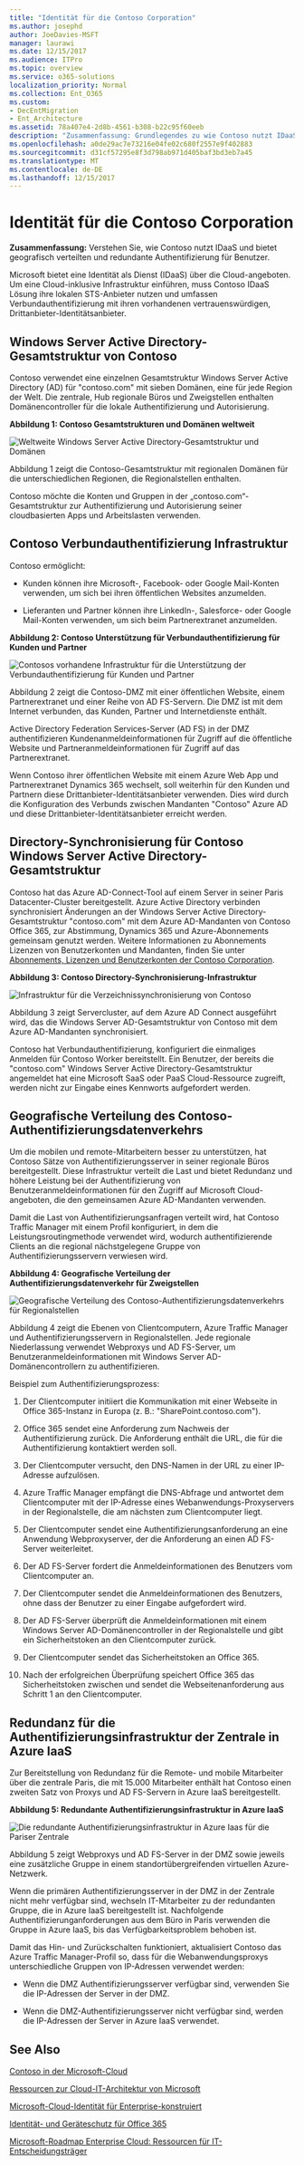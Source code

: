 ```yaml
---
title: "Identität für die Contoso Corporation"
ms.author: josephd
author: JoeDavies-MSFT
manager: laurawi
ms.date: 12/15/2017
ms.audience: ITPro
ms.topic: overview
ms.service: o365-solutions
localization_priority: Normal
ms.collection: Ent_O365
ms.custom:
- DecEntMigration
- Ent_Architecture
ms.assetid: 78a407e4-2d8b-4561-b308-b22c95f60eeb
description: "Zusammenfassung: Grundlegendes zu wie Contoso nutzt IDaaS und bietet geografisch verteilten und redundante Authentifizierung für Benutzer."
ms.openlocfilehash: a0de29ac7e73216e04fe02c680f2557e9f402883
ms.sourcegitcommit: d31cf57295e8f3d798ab971d405baf3bd3eb7a45
ms.translationtype: MT
ms.contentlocale: de-DE
ms.lasthandoff: 12/15/2017
---
```

# <a name="identity-for-the-contoso-corporation"></a>Identität für die Contoso Corporation

 **Zusammenfassung:** Verstehen Sie, wie Contoso nutzt IDaaS und bietet geografisch verteilten und redundante Authentifizierung für Benutzer.
  
Microsoft bietet eine Identität als Dienst (IDaaS) über die Cloud-angeboten. Um eine Cloud-inklusive Infrastruktur einführen, muss Contoso IDaaS Lösung ihre lokalen STS-Anbieter nutzen und umfassen Verbundauthentifizierung mit ihren vorhandenen vertrauenswürdigen, Drittanbieter-Identitätsanbieter.
  
## <a name="contosos-windows-server-ad-forest"></a>Windows Server Active Directory-Gesamtstruktur von Contoso

Contoso verwendet eine einzelnen Gesamtstruktur Windows Server Active Directory (AD) für "contoso.com" mit sieben Domänen, eine für jede Region der Welt. Die zentrale, Hub regionale Büros und Zweigstellen enthalten Domänencontroller für die lokale Authentifizierung und Autorisierung.
  
**Abbildung 1: Contoso Gesamtstrukturen und Domänen weltweit**

![Weltweite Windows Server Active Directory-Gesamtstruktur und Domänen](images/Contoso_Poster/Contoso_WW_ID.png)
  
Abbildung 1 zeigt die Contoso-Gesamtstruktur mit regionalen Domänen für die unterschiedlichen Regionen, die Regionalstellen enthalten.
  
Contoso möchte die Konten und Gruppen in der „contoso.com“-Gesamtstruktur zur Authentifizierung und Autorisierung seiner cloudbasierten Apps und Arbeitslasten verwenden.

  
## <a name="contosos-federated-authentication-infrastructure"></a>Contoso Verbundauthentifizierung Infrastruktur

Contoso ermöglicht:
  
- Kunden können ihre Microsoft-, Facebook- oder Google Mail-Konten verwenden, um sich bei ihren öffentlichen Websites anzumelden.
    
- Lieferanten und Partner können ihre LinkedIn-, Salesforce- oder Google Mail-Konten verwenden, um sich beim Partnerextranet anzumelden.
    
**Abbildung 2: Contoso Unterstützung für Verbundauthentifizierung für Kunden und Partner**

![Contosos vorhandene Infrastruktur für die Unterstützung der Verbundauthentifizierung für Kunden und Partner](images/Contoso_Poster/Federated_ID.png)
  
Abbildung 2 zeigt die Contoso-DMZ mit einer öffentlichen Website, einem Partnerextranet und einer Reihe von AD FS-Servern. Die DMZ ist mit dem Internet verbunden, das Kunden, Partner und Internetdienste enthält.
  
Active Directory Federation Services-Server (AD FS) in der DMZ authentifizieren Kundenanmeldeinformationen für Zugriff auf die öffentliche Website und Partneranmeldeinformationen für Zugriff auf das Partnerextranet.
  
Wenn Contoso ihrer öffentlichen Website mit einem Azure Web App und Partnerextranet Dynamics 365 wechselt, soll weiterhin für den Kunden und Partnern diese Drittanbieter-Identitätsanbieter verwenden. Dies wird durch die Konfiguration des Verbunds zwischen Mandanten "Contoso" Azure AD und diese Drittanbieter-Identitätsanbieter erreicht werden.
  
## <a name="directory-synchronization-for-contosos-windows-server-ad-forest"></a>Directory-Synchronisierung für Contoso Windows Server Active Directory-Gesamtstruktur

Contoso hat das Azure AD-Connect-Tool auf einem Server in seiner Paris Datacenter-Cluster bereitgestellt. Azure Active Directory verbinden synchronisiert Änderungen an der Windows Server Active Directory-Gesamtstruktur "contoso.com" mit dem Azure AD-Mandanten von Contoso Office 365, zur Abstimmung, Dynamics 365 und Azure-Abonnements gemeinsam genutzt werden. Weitere Informationen zu Abonnements Lizenzen von Benutzerkonten und Mandanten, finden Sie unter [Abonnements, Lizenzen und Benutzerkonten der Contoso Corporation](subscriptions-licenses-and-user-accounts-for-the-contoso-corporation.md).
  
**Abbildung 3: Contoso Directory-Synchronisierung-Infrastruktur**

![Infrastruktur für die Verzeichnissynchronisierung von Contoso](images/Contoso_Poster/DirSync.png)
  
Abbildung 3 zeigt Servercluster, auf dem Azure AD Connect ausgeführt wird, das die Windows Server AD-Gesamtstruktur von Contoso mit dem Azure AD-Mandanten synchronisiert.
  
Contoso hat Verbundauthentifizierung, konfiguriert die einmaliges Anmelden für Contoso Worker bereitstellt. Ein Benutzer, der bereits die "contoso.com" Windows Server Active Directory-Gesamtstruktur angemeldet hat eine Microsoft SaaS oder PaaS Cloud-Ressource zugreift, werden nicht zur Eingabe eines Kennworts aufgefordert werden.
  
## <a name="geographical-distribution-of-contoso-authentication-traffic"></a>Geografische Verteilung des Contoso-Authentifizierungsdatenverkehrs


Um die mobilen und remote-Mitarbeitern besser zu unterstützen, hat Contoso Sätze von Authentifizierungsserver in seiner regionale Büros bereitgestellt. Diese Infrastruktur verteilt die Last und bietet Redundanz und höhere Leistung bei der Authentifizierung von Benutzeranmeldeinformationen für den Zugriff auf Microsoft Cloud-angeboten, die den gemeinsamen Azure AD-Mandanten verwenden.
  
Damit die Last von Authentifizierungsanfragen verteilt wird, hat Contoso Traffic Manager mit einem Profil konfiguriert, in dem die Leistungsroutingmethode verwendet wird, wodurch authentifizierende Clients an die regional nächstgelegene Gruppe von Authentifizierungsservern verwiesen wird.
  
  
**Abbildung 4: Geografische Verteilung der Authentifizierungsdatenverkehr für Zweigstellen**

![Geografische Verteilung des Contoso-Authentifizierungsdatenverkehrs für Regionalstellen
](images/Contoso_Poster/Auth_GeoDist.png)
  
Abbildung 4 zeigt die Ebenen von Clientcomputern, Azure Traffic Manager und Authentifizierungsservern in Regionalstellen. Jede regionale Niederlassung verwendet Webproxys und AD FS-Server, um Benutzeranmeldeinformationen mit Windows Server AD-Domänencontrollern zu authentifizieren.
  
Beispiel zum Authentifizierungsprozess:

  
1. Der Clientcomputer initiiert die Kommunikation mit einer Webseite in Office 365-Instanz in Europa (z. B.: "SharePoint.contoso.com").
    
2. Office 365 sendet eine Anforderung zum Nachweis der Authentifizierung zurück. Die Anforderung enthält die URL, die für die Authentifizierung kontaktiert werden soll.
    
3. Der Clientcomputer versucht, den DNS-Namen in der URL zu einer IP-Adresse aufzulösen.
    
4. Azure Traffic Manager empfängt die DNS-Abfrage und antwortet dem Clientcomputer mit der IP-Adresse eines Webanwendungs-Proxyservers in der Regionalstelle, die am nächsten zum Clientcomputer liegt.

    
5.  Der Clientcomputer sendet eine Authentifizierungsanforderung an eine Anwendung Webproxyserver, der die Anforderung an einen AD FS-Server weiterleitet.
    
6. Der AD FS-Server fordert die Anmeldeinformationen des Benutzers vom Clientcomputer an.
    
7. Der Clientcomputer sendet die Anmeldeinformationen des Benutzers, ohne dass der Benutzer zu einer Eingabe aufgefordert wird.
    
8. Der AD FS-Server überprüft die Anmeldeinformationen mit einem Windows Server AD-Domänencontroller in der Regionalstelle und gibt ein Sicherheitstoken an den Clientcomputer zurück.
    
9. Der Clientcomputer sendet das Sicherheitstoken an Office 365.
    
10. Nach der erfolgreichen Überprüfung speichert Office 365 das Sicherheitstoken zwischen und sendet die Webseitenanforderung aus Schritt 1 an den Clientcomputer.

    
## <a name="redundancy-for-the-headquarters-authentication-infrastructure-in-azure-iaas"></a>Redundanz für die Authentifizierungsinfrastruktur der Zentrale in Azure IaaS


Zur Bereitstellung von Redundanz für die Remote- und mobile Mitarbeiter über die zentrale Paris, die mit 15.000 Mitarbeiter enthält hat Contoso einen zweiten Satz von Proxys und AD FS-Servern in Azure IaaS bereitgestellt.
  
**Abbildung 5: Redundante Authentifizierungsinfrastruktur in Azure IaaS**

![Die redundante Authentifizierungsinfrastruktur in Azure Iaas für die Pariser Zentrale](images/Contoso_Poster/Paris_Auth_Redun.png)
  
Abbildung 5 zeigt Webproxys und AD FS-Server in der DMZ sowie jeweils eine zusätzliche Gruppe in einem standortübergreifenden virtuellen Azure-Netzwerk.
  
Wenn die primären Authentifizierungsserver in der DMZ in der Zentrale nicht mehr verfügbar sind, wechseln IT-Mitarbeiter zu der redundanten Gruppe, die in Azure IaaS bereitgestellt ist. Nachfolgende Authentifizierunganforderungen aus dem Büro in Paris verwenden die Gruppe in Azure IaaS, bis das Verfügbarkeitsproblem behoben ist.
  
Damit das Hin- und Zurückschalten funktioniert, aktualisiert Contoso das Azure Traffic Manager-Profil so, dass für die Webanwendungsproxys unterschiedliche Gruppen von IP-Adressen verwendet werden:

  
- Wenn die DMZ Authentifizierungsserver verfügbar sind, verwenden Sie die IP-Adressen der Server in der DMZ.
    
- Wenn die DMZ-Authentifizierungsserver nicht verfügbar sind, werden die IP-Adressen der Server in Azure IaaS verwendet.

    
## <a name="see-also"></a>See Also

[Contoso in der Microsoft-Cloud](contoso-in-the-microsoft-cloud.md)
  
[Ressourcen zur Cloud-IT-Architektur von Microsoft](microsoft-cloud-it-architecture-resources.md)

[Microsoft-Cloud-Identität für Enterprise-konstruiert](http://aka.ms/cloudarchidentity)
  
[Identität- und Geräteschutz für Office 365](http://aka.ms/o365protect_device)
  
[Microsoft-Roadmap Enterprise Cloud: Ressourcen für IT-Entscheidungsträger](https://sway.com/FJ2xsyWtkJc2taRD)



